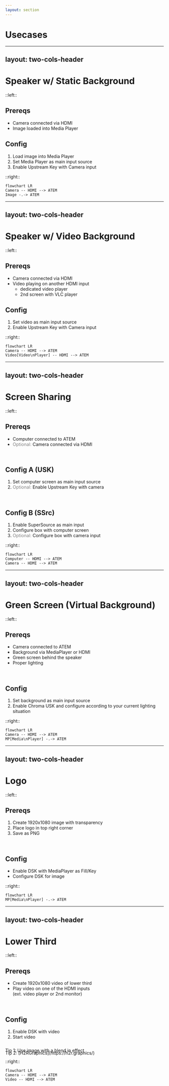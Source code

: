 ```yaml
---
layout: section
---
```

# Usecases
---
layout: two-cols-header
---
# Speaker w/ Static Background

::left::
## Prereqs
- Camera connected via HDMI
- Image loaded into Media Player

## Config
1. Load image into Media Player
2. Set Media Player as main input source
3. Enable Upstream Key with Camera input

::right::
```mermaid {scale: 1.5}
flowchart LR
Camera -- HDMI --> ATEM
Image -.-> ATEM
```
---
layout: two-cols-header
---
# Speaker w/ Video Background

::left::
## Prereqs
- Camera connected via HDMI
- Video playing on another HDMI input
  - dedicated video player
  - 2nd screen with VLC player

## Config
1. Set video as main input source
2. Enable Upstream Key with Camera input

::right::
```mermaid {scale: 1.5}
flowchart LR
Camera -- HDMI --> ATEM
Video[Video\nPlayer] -- HDMI --> ATEM
```
---
layout: two-cols-header
---
# Screen Sharing

::left::
## Prereqs
- Computer connected to ATEM
- <span style="color: grey;">Optional:</span> Camera connected via HDMI

<br/>

## Config A (USK)
1. Set computer screen as main input source
2. <span style="color: grey;">Optional:</span> Enable Upstream Key with camera

<br/>

## Config B (SSrc)
1. Enable SuperSource as main input
2. Configure box with computer screen
3. <span style="color: grey;">Optional:</span> Configure box with camera input

::right::

```mermaid {scale: 1.5}
flowchart LR
Computer -- HDMI --> ATEM
Camera -- HDMI --> ATEM
```
---
layout: two-cols-header
---
# Green Screen (Virtual Background)

::left::
## Prereqs
- Camera connected to ATEM
- Background via MediaPlayer or HDMI
- Green screen behind the speaker
- Proper lighting

<br/>

## Config
1. Set background as main input source
2. Enable Chroma USK and configure according to your current lighting situation


::right::

```mermaid {scale: 1.5}
flowchart LR
Camera -- HDMI --> ATEM
MP[Media\nPlayer] -.-> ATEM
```
---
layout: two-cols-header
---
# Logo

::left::
## Prereqs
1. Create 1920x1080 image with transparency
2. Place logo in top right corner
3. Save as PNG

<br/>

## Config
- Enable DSK with MediaPlayer as Fill/Key
- Configure DSK for image

::right::

```mermaid {scale: 1.5}
flowchart LR
MP[Media\nPlayer] -.-> ATEM
```
---
layout: two-cols-header
---
# Lower Third

::left::

## Prereqs
- Create 1920x1080 video of lower third
- Play video on one of the HDMI inputs<br/>(ext. video player or 2nd monitor)

<br/>

## Config
1. Enable DSK with video
2. Start video

<br/>

<span class="text-xs" style="line-height: 8px;">
Tip 1: Use image with a blend in effect<br/>
Tip 2: [H2RGraphics](https://h2r.graphics/) 
</span>

::right::

```mermaid {scale: 1.5}
flowchart LR
Camera -- HDMI --> ATEM
Video -- HDMI --> ATEM
```